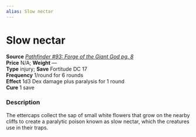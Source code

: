 ```yaml
---
alias: Slow nectar
---
```


# Slow nectar

**Source** [_Pathfinder #93: Forge of the Giant God pg. 8_](http://paizo.com/products/btpy9c1x?Pathfinder-Adventure-Path-93-Forge-of-the-Giant-God)  
**Price** N/A; **Weight** —  
**Type** injury; **Save** Fortitude DC 17  
**Frequency** 1/round for 6 rounds  
**Effect** 1d3 Dex damage plus paralysis for 1 round  
**Cure** 1 save

### Description

The ettercaps collect the sap of small white flowers that grow on the nearby cliffs to create a paralytic poison known as slow nectar, which the creatures use in their traps.
